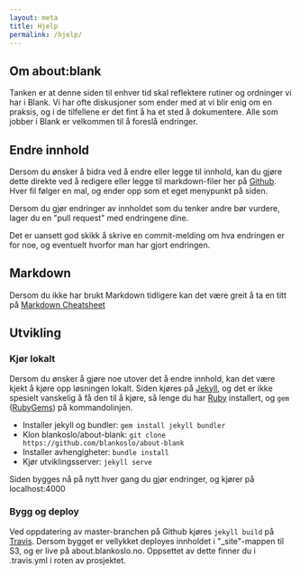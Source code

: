```yaml
---
layout: meta
title: Hjelp
permalink: /hjelp/
---
```


## Om about:blank

Tanken er at denne siden til enhver tid skal reflektere rutiner og ordninger vi har i Blank. Vi har ofte diskusjoner som ender med at vi blir enig om en praksis, og i de tilfellene er det fint å ha et sted å dokumentere. Alle som jobber i Blank er velkommen til å foreslå endringer.

## Endre innhold

Dersom du ønsker å bidra ved å endre eller legge til innhold, kan du gjøre dette direkte ved å redigere eller legge til markdown-filer her på [Github](https://github.com/blankoslo/about-blank/tree/master/content). Hver fil følger en mal, og ender opp som et eget menypunkt på siden.

Dersom du gjør endringer av innholdet som du tenker andre bør vurdere, lager du en "pull request" med endringene dine.

Det er uansett god skikk å skrive en commit-melding om hva endringen er for noe, og eventuelt hvorfor man har gjort endringen.

## Markdown

Dersom du ikke har brukt Markdown tidligere kan det være greit å ta en titt på [Markdown Cheatsheet](https://github.com/adam-p/markdown-here/wiki/Markdown-Cheatsheet)

## Utvikling

### Kjør lokalt

Dersom du ønsker å gjøre noe utover det å endre innhold, kan det være kjekt å kjøre opp løsningen lokalt. Siden kjøres på [Jekyll](http://jekyllrb.com/), og det er ikke spesielt vanskelig å få den til å kjøre, så lenge du har [Ruby](https://www.ruby-lang.org/) installert, og ```gem``` ([RubyGems](https://rubygems.org/)) på kommandolinjen.

- Installer jekyll og bundler: ```gem install jekyll bundler```
- Klon blankoslo/about-blank: ```git clone https://github.com/blankoslo/about-blank```
- Installer avhengigheter: ```bundle install```
- Kjør utviklingsserver: ```jekyll serve```

Siden bygges nå på nytt hver gang du gjør endringer, og kjører på localhost:4000

### Bygg og deploy

Ved oppdatering av master-branchen på Github kjøres ```jekyll build``` på [Travis](https://travis-ci.org/blankoslo/about-blank). Dersom bygget er vellykket deployes innholdet i "_site"-mappen til S3, og er live på about.blankoslo.no. Oppsettet av dette finner du i .travis.yml i roten av prosjektet.
